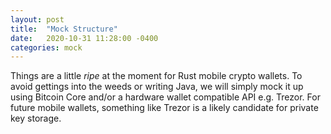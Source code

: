 ```yaml
---
layout: post
title:  "Mock Structure"
date:   2020-10-31 11:28:00 -0400
categories: mock
---
```


Things are a little *ripe* at the moment for Rust mobile crypto wallets. To avoid gettings into the weeds or writing Java, we will simply mock it up using Bitcoin Core and/or a hardware wallet compatible API e.g. Trezor. For future mobile wallets, something like Trezor is a likely candidate for private key storage.


